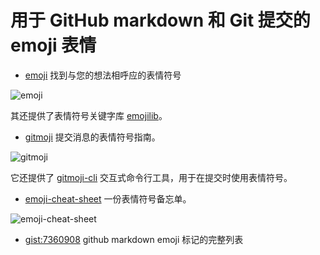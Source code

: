 # 用于 GitHub markdown 和 Git 提交的 emoji 表情

- [emoji](https://github.com/muan/emoji) 找到与您的想法相呼应的表情符号

![emoji](https://upload-images.jianshu.io/upload_images/18281896-69fdceb3d31f315c.png?imageMogr2/auto-orient/strip%7CimageView2/2/w/1240)

其还提供了表情符号关键字库 [emojilib](https://github.com/muan/emojilib)。

- [gitmoji](https://gitmoji.dev/) 提交消息的表情符号指南。

![gitmoji](https://upload-images.jianshu.io/upload_images/18281896-2ba77d7303188e89.png?imageMogr2/auto-orient/strip%7CimageView2/2/w/1240)

它还提供了 [gitmoji-cli](https://github.com/carloscuesta/gitmoji-cli) 交互式命令行工具，用于在提交时使用表情符号。

- [emoji-cheat-sheet](https://www.webfx.com/tools/emoji-cheat-sheet/) 一份表情符号备忘单。

![emoji-cheat-sheet](https://upload-images.jianshu.io/upload_images/18281896-ada16db4f6548c54.png?imageMogr2/auto-orient/strip%7CimageView2/2/w/1240)

- [gist:7360908](https://gist.github.com/rxaviers/7360908) github markdown emoji 标记的完整列表
